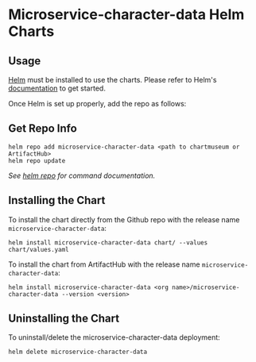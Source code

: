 # Microservice-character-data Helm Charts

## Usage

[Helm](https://helm.sh) must be installed to use the charts.
Please refer to Helm's [documentation](https://helm.sh/docs/) to get started.

Once Helm is set up properly, add the repo as follows:

## Get Repo Info

```console
helm repo add microservice-character-data <path to chartmuseum or ArtifactHub>
helm repo update
```

_See [helm repo](https://helm.sh/docs/helm/helm_repo/) for command documentation._

## Installing the Chart

To install the chart directly from the Github repo with the release name `microservice-character-data`:

```console
helm install microservice-character-data chart/ --values chart/values.yaml
```

To install the chart from ArtifactHub with the release name `microservice-character-data`:

```console
helm install microservice-character-data <org name>/microservice-character-data --version <version> 
```

## Uninstalling the Chart

To uninstall/delete the microservice-character-data deployment:

```console
helm delete microservice-character-data
```
